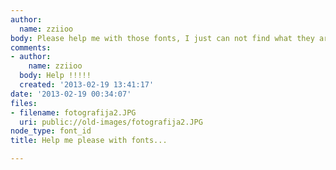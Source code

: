```yaml
---
author:
  name: zziioo
body: Please help me with those fonts, I just can not find what they are... Thanks
comments:
- author:
    name: zziioo
  body: Help !!!!!
  created: '2013-02-19 13:41:17'
date: '2013-02-19 00:34:07'
files:
- filename: fotografija2.JPG
  uri: public://old-images/fotografija2.JPG
node_type: font_id
title: Help me please with fonts...

---
```

